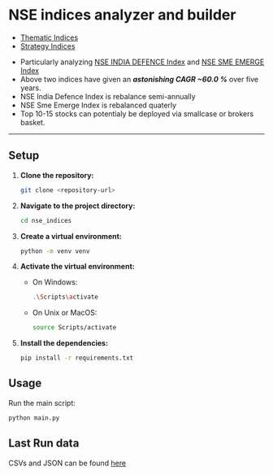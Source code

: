# NSE indices analyzer and builder

* [Thematic Indices](https://niftyindices.com/indices/equity/thematic-indices)
* [Strategy Indices](https://niftyindices.com/indices/equity/strategy-indices)

- Particularly analyzing [NSE INDIA DEFENCE Index](https://niftyindices.com/indices/equity/thematic-indices/nifty-india-defence) and [NSE SME EMERGE Index](https://niftyindices.com/indices/equity/thematic-indices/nifty-sme-emerge)
- Above two indices have given an _**astonishing CAGR ~60.0 %**_ over five years.
- NSE India Defence Index is rebalance semi-annually
- NSE Sme Emerge Index is rebalanced quaterly
- Top 10-15 stocks can potentialy be deployed via smallcase or brokers basket.

---

## Setup

1. **Clone the repository:**
	```sh
	git clone <repository-url>
	```

2. **Navigate to the project directory:**
	```sh
	cd nse_indices
	```

3. **Create a virtual environment:**
	```sh
	python -m venv venv
	```

4. **Activate the virtual environment:**
	- On Windows:
		```sh
		.\Scripts\activate
		```
	- On Unix or MacOS:
		```sh
		source Scripts/activate
		```

5. **Install the dependencies:**
	```sh
	pip install -r requirements.txt
	```

## Usage

Run the main script:
```sh
python main.py
```

## Last Run data
CSVs and JSON can be found [here](https://github.com/P0W/nse_indices/tree/main/data)
